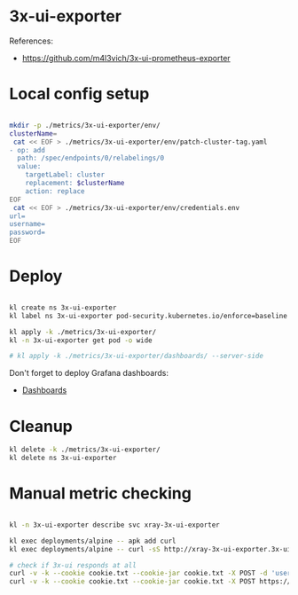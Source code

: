 
# 3x-ui-exporter

References:
- https://github.com/m4l3vich/3x-ui-prometheus-exporter

# Local config setup

```bash

mkdir -p ./metrics/3x-ui-exporter/env/
clusterName=
 cat << EOF > ./metrics/3x-ui-exporter/env/patch-cluster-tag.yaml
- op: add
  path: /spec/endpoints/0/relabelings/0
  value:
    targetLabel: cluster
    replacement: $clusterName
    action: replace
EOF
 cat << EOF > ./metrics/3x-ui-exporter/env/credentials.env
url=
username=
password=
EOF

```

# Deploy

```bash

kl create ns 3x-ui-exporter
kl label ns 3x-ui-exporter pod-security.kubernetes.io/enforce=baseline

kl apply -k ./metrics/3x-ui-exporter/
kl -n 3x-ui-exporter get pod -o wide

# kl apply -k ./metrics/3x-ui-exporter/dashboards/ --server-side

```

Don't forget to deploy Grafana dashboards:
- [Dashboards](./dashboards/readme.md)

# Cleanup

```bash
kl delete -k ./metrics/3x-ui-exporter/
kl delete ns 3x-ui-exporter
```

# Manual metric checking

```bash

kl -n 3x-ui-exporter describe svc xray-3x-ui-exporter

kl exec deployments/alpine -- apk add curl
kl exec deployments/alpine -- curl -sS http://xray-3x-ui-exporter.3x-ui-exporter/metrics > ./3x-ui-exporter-metrics.log

# check if 3x-ui responds at all
curl -v -k --cookie cookie.txt --cookie-jar cookie.txt -X POST -d 'username=qwe&password=123' https://$3xui_host/login
curl -v -k --cookie cookie.txt --cookie-jar cookie.txt -X POST https://$3xui_host/panel/api/inbounds/onlines

```
